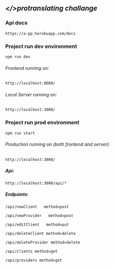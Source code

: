 ## <i></>protranslating challange</i>
### Api docs
`
https://a-pp.herokuapp.com/docs
`

### Project run dev environment
``
npm run dev
``
###### Frontend running on:
``
http://localhost:8080/
``
###### Local Server running on:
``
http://localhost:3000/
``

###  Project run prod environment
``
npm run start
``
###### Production running on (both frontend and server):
``
http://localhost:3000/
``

##### Api:
``
http://localhost:3000/api/*
``

##### Endpoints:

`
/api/newClient   method=post
`

`
/api/newProvider   method=post
`

`
/api/editClient   method=put
`

`
/api/deleteClient method=delete
`

`
/api/deleteProvider method=delete
`

`
/api/clients method=get
`

`
/api/providers method=get
`